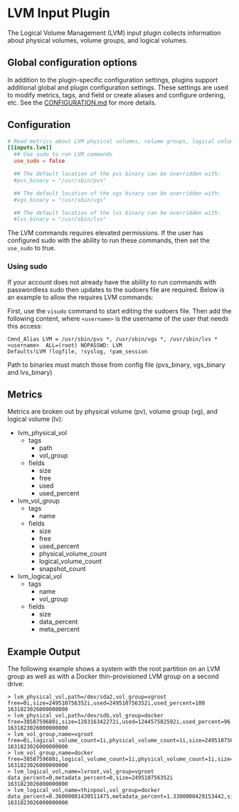 # LVM Input Plugin

The Logical Volume Management (LVM) input plugin collects information about
physical volumes, volume groups, and logical volumes.

## Global configuration options <!-- @/docs/includes/plugin_config.md -->

In addition to the plugin-specific configuration settings, plugins support
additional global and plugin configuration settings. These settings are used to
modify metrics, tags, and field or create aliases and configure ordering, etc.
See the [CONFIGURATION.md][CONFIGURATION.md] for more details.

[CONFIGURATION.md]: ../../../docs/CONFIGURATION.md#plugins

## Configuration

```toml @sample.conf
# Read metrics about LVM physical volumes, volume groups, logical volumes.
[[inputs.lvm]]
  ## Use sudo to run LVM commands
  use_sudo = false

  ## The default location of the pvs binary can be overridden with:
  #pvs_binary = "/usr/sbin/pvs"

  ## The default location of the vgs binary can be overridden with:
  #vgs_binary = "/usr/sbin/vgs"

  ## The default location of the lvs binary can be overridden with:
  #lvs_binary = "/usr/sbin/lvs"
```

The LVM commands requires elevated permissions. If the user has configured sudo
with the ability to run these commands, then set the `use_sudo` to true.

### Using sudo

If your account does not already have the ability to run commands
with passwordless sudo then updates to the sudoers file are required. Below
is an example to allow the requires LVM commands:

First, use the `visudo` command to start editing the sudoers file. Then add
the following content, where `<username>` is the username of the user that
needs this access:

```text
Cmnd_Alias LVM = /usr/sbin/pvs *, /usr/sbin/vgs *, /usr/sbin/lvs *
<username>  ALL=(root) NOPASSWD: LVM
Defaults!LVM !logfile, !syslog, !pam_session
```

Path to binaries must match those from config file (pvs_binary, vgs_binary and
lvs_binary)

## Metrics

Metrics are broken out by physical volume (pv), volume group (vg), and logical
volume (lv):

- lvm_physical_vol
  - tags
    - path
    - vol_group
  - fields
    - size
    - free
    - used
    - used_percent
- lvm_vol_group
  - tags
    - name
  - fields
    - size
    - free
    - used_percent
    - physical_volume_count
    - logical_volume_count
    - snapshot_count
- lvm_logical_vol
  - tags
    - name
    - vol_group
  - fields
    - size
    - data_percent
    - meta_percent

## Example Output

The following example shows a system with the root partition on an LVM group
as well as with a Docker thin-provisioned LVM group on a second drive:

```text
> lvm_physical_vol,path=/dev/sda2,vol_group=vgroot free=0i,size=249510756352i,used=249510756352i,used_percent=100 1631823026000000000
> lvm_physical_vol,path=/dev/sdb,vol_group=docker free=3858759680i,size=128316342272i,used=124457582592i,used_percent=96.99277612525741 1631823026000000000
> lvm_vol_group,name=vgroot free=0i,logical_volume_count=1i,physical_volume_count=1i,size=249510756352i,snapshot_count=0i,used_percent=100 1631823026000000000
> lvm_vol_group,name=docker free=3858759680i,logical_volume_count=1i,physical_volume_count=1i,size=128316342272i,snapshot_count=0i,used_percent=96.99277612525741 1631823026000000000
> lvm_logical_vol,name=lvroot,vol_group=vgroot data_percent=0,metadata_percent=0,size=249510756352i 1631823026000000000
> lvm_logical_vol,name=thinpool,vol_group=docker data_percent=0.36000001430511475,metadata_percent=1.3300000429153442,size=121899057152i 1631823026000000000
```

